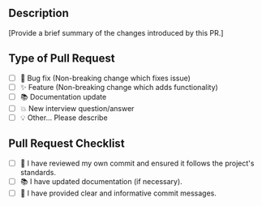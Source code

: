 ## Description

[Provide a brief summary of the changes introduced by this PR.]

## Type of Pull Request

- [ ] 🐞 Bug fix (Non-breaking change which fixes issue)
- [ ] ✨ Feature (Non-breaking change which adds functionality)
- [ ] 📚 Documentation update
- [ ] 💥 New interview question/answer
- [ ] 💡 Other... Please describe

## Pull Request Checklist

- [ ] 🚀 I have reviewed my own commit and ensured it follows the project's standards.
- [ ] 📚 I have updated documentation (if necessary).
- [ ] 🤖 I have provided clear and informative commit messages.

